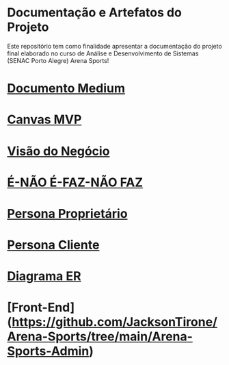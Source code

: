 # Documentação e Artefatos do Projeto
Este repositório tem como finalidade apresentar a documentação do projeto final elaborado no curso de Análise e Desenvolvimento de Sistemas (SENAC Porto Alegre) Arena Sports!

# [Documento Medium](https://medium.com/@tirone.contato/arena-sports-sistema-de-gerenciamento-de-quadras-esportivas-f3404bd953d9)

# [Canvas MVP](https://user-images.githubusercontent.com/19765738/168892818-b895a18b-15c5-443e-be5b-dc8392209682.png)

# [Visão do Negócio](https://user-images.githubusercontent.com/19765738/168921050-d9a20866-7735-4eb7-a786-648d011c9a4f.png)

# [É-NÃO É-FAZ-NÃO FAZ](https://user-images.githubusercontent.com/19765738/168923055-ff05872f-a15e-4b63-8bec-752dc41704f1.png)

# [Persona Proprietário](https://user-images.githubusercontent.com/19765738/168895084-03b5cc65-1742-465a-b961-97ea083eaf06.png)

# [Persona Cliente](https://user-images.githubusercontent.com/19765738/168895169-9c4fdc06-c97a-4206-8b20-3ed2807d0c42.png)

# [Diagrama ER](https://user-images.githubusercontent.com/19765738/168934370-49196579-69fa-4071-bbae-8b84a061b1d6.PNG)

# [Front-End] (https://github.com/JacksonTirone/Arena-Sports/tree/main/Arena-Sports-Admin)
